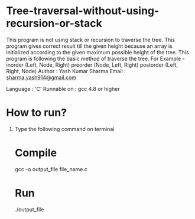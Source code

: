 # Tree-traversal-without-using-recursion-or-stack
This program is not using stack or recursion to traverse the tree. This program gives correct result till the given height because an array is initialized according to the given maximum possible height of the tree. 
This program is following the basic method of traverse the tree.
For Example - 
		inorder   (Left, Node, Right)
		preorder  (Node, Left, Right)
		postorder (Left, Right, Node)
Author	: Yash Kumar Sharma
Email	: sharma.yash914@gmail.com


Language	: 'C'
Runnable on	: gcc 4.8 or higher

# How to run?
1. Type the following command on terminal
	# Compile
	gcc -o output_file file_name.c
	# Run
	./output_file
